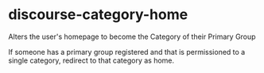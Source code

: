 # discourse-category-home
Alters the user's homepage to become the Category of their Primary Group

If someone has a primary group registered and that is permissioned to a single category, redirect to that category as home.

